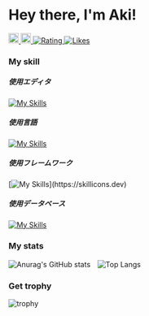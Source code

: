 # Hey there, I'm Aki!
  <a href="https://twitter.com/aki96667887">
    <img height="20" src="https://img.shields.io/twitter/follow/aki96667887?label=Twitter&logo=twitter&style=flat" />
  </a>
  <a href="https://github.com/AkiGR">
    <img height="20" src="https://img.shields.io/github/followers/AkiGR?label=follow&logo=github&style=flat" />
  </a>
  <a href="https://atcoder.jp/users/Aki0712?contestType=algo">
   <img src="https://badgen.org/img/atcoder/Aki0712/rating/algorithm?style=plastic" alt="Rating" />
  </a>
  <a href="https://zenn.dev/aki_pro">
   <img src="https://badgen.org/img/zenn/aki_pro/likes?style=plastic" alt="Likes" />
  </a>
  
<h3>My skill</h3>
<h5>使用エディタ</h5>

[![My Skills](https://skillicons.dev/icons?i=neovim,vscode,androidstudio,eclipse)](https://skillicons.dev)

<h5>使用言語</h5>

[![My Skills](https://skillicons.dev/icons?i=flutter,java,js,ts,php,py,swift,dart,html,css,sass)](https://skillicons.dev)

<h5>使用フレームワーク</h5>

[![My Skills](https://skillicons.dev/icons?i=react,bootstrap,spring,)](https://skillicons.dev)

<h5>使用データベース</h5>

[![My Skills](https://skillicons.dev/icons?i=mysql,sqlite)](https://skillicons.dev)

<h3>My stats</h3>

![Anurag's GitHub stats](https://github-readme-stats.vercel.app/api?username=AkiGR&show_icons=true&theme=transparent&layout=compact)　![Top Langs](https://github-readme-stats.vercel.app/api/top-langs/?username=AkiGR&theme=transparent&layout=compact)
  
<h3>Get trophy</h3>

![trophy](https://github-profile-trophy.vercel.app/?username=AkiGR&theme=darkhub)
